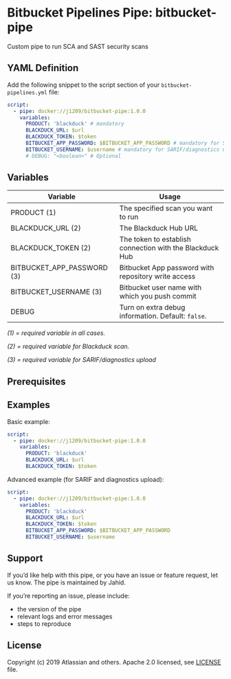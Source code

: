 # Bitbucket Pipelines Pipe: bitbucket-pipe

Custom pipe to run SCA and SAST security scans

## YAML Definition

Add the following snippet to the script section of your `bitbucket-pipelines.yml` file:

```yaml
script:
  - pipe: docker://j1209/bitbucket-pipe:1.0.0          
    variables:
      PRODUCT: 'blackduck' # mandatory
      BLACKDUCK_URL: $url
      BLACKDUCK_TOKEN: $token
      BITBUCKET_APP_PASSWORD: $BITBUCKET_APP_PASSWORD # mandatory for SARIF/diagnostics upload
      BITBUCKET_USERNAME: $username # mandatory for SARIF/diagnostics upload
      # DEBUG: "<boolean>" # Optional
```
## Variables

| Variable | Usage                                              |
|----------|----------------------------------------------------|
| PRODUCT (1) | The specified scan you want to run          |
| BLACKDUCK_URL (2) | The Blackduck Hub URL          |
| BLACKDUCK_TOKEN (2) | The token to establish connection with the Blackduck Hub          |
| BITBUCKET_APP_PASSWORD (3) | Bitbucket App password with repository write access          |
| BITBUCKET_USERNAME (3) | Bitbucket user name with which you push commit          |
| DEBUG    | Turn on extra debug information. Default: `false`. |

_(1) = required variable in all cases._

_(2) = required variable for Blackduck scan._

_(3) = required variable for SARIF/diagnostics upload_

## Prerequisites

## Examples

Basic example:

```yaml
script:
  - pipe: docker://j1209/bitbucket-pipe:1.0.0          
    variables:
      PRODUCT: 'blackduck'
      BLACKDUCK_URL: $url
      BLACKDUCK_TOKEN: $token
```

Advanced example (for SARIF and diagnostics upload):

```yaml
script:
  - pipe: docker://j1209/bitbucket-pipe:1.0.0          
    variables:
      PRODUCT: 'blackduck'
      BLACKDUCK_URL: $url
      BLACKDUCK_TOKEN: $token
      BITBUCKET_APP_PASSWORD: $BITBUCKET_APP_PASSWORD 
      BITBUCKET_USERNAME: $username
```

## Support
If you’d like help with this pipe, or you have an issue or feature request, let us know.
The pipe is maintained by Jahid.

If you’re reporting an issue, please include:

- the version of the pipe
- relevant logs and error messages
- steps to reproduce

## License
Copyright (c) 2019 Atlassian and others.
Apache 2.0 licensed, see [LICENSE](LICENSE.txt) file.
